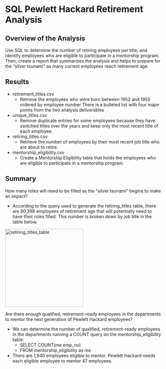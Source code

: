 # SQL Pewlett Hackard Retirement Analysis
## Overview of the Analysis
Use SQL to determine the number of retiring employees per title, and identify employees who are eligible to participate in a mentorship program. Then, create a report that summarizes the analysis and helps to prepare for the “silver tsunami” as many current employees reach retirement age.

## Results
- retirement_titles.csv
  - Retrieve the employees who were born between 1952 and 1955 ordered by employee number
There is a bulleted list with four major points from the two analysis deliverables
- unique_titles.csv
  - Remove duplicate entries for some employees because they have switched titles over the years and keep only the most recent title of each employee.
- retiring_titles.csv
  - Retrieve the number of employees by their most recent job title who are about to retire.
- mentorship_eligibility.csv
  - Create a Mentorship Eligibility table that holds the employees who are eligible to participate in a mentorship program. 

## Summary
How many roles will need to be filled as the "silver tsunami" begins to make an impact?
  - According to the query used to generate the retiring_titles table, there are 90,398 employees of retirement age that will potentially need to have their roles filled. This number is broken down by job title in the table below.
<img width="250" alt="retiring_titles_table" src="https://user-images.githubusercontent.com/72039212/114719578-d8ec7980-9cfc-11eb-902b-1d0afe031685.png">

Are there enough qualified, retirement-ready employees in the departments to mentor the next generation of Pewlett Hackard employees?
- We can determine the number of qualified, retirement-ready employees in the departments running a COUNT query on the mentorship_eligibility table:
    - SELECT COUNT(me.emp_no)
    - FROM mentorship_eligibility as me
- There are 1,940 employees eligible to mentor. Pewlett Hackard needs each eligible employee to mentor 47 employees.
    
